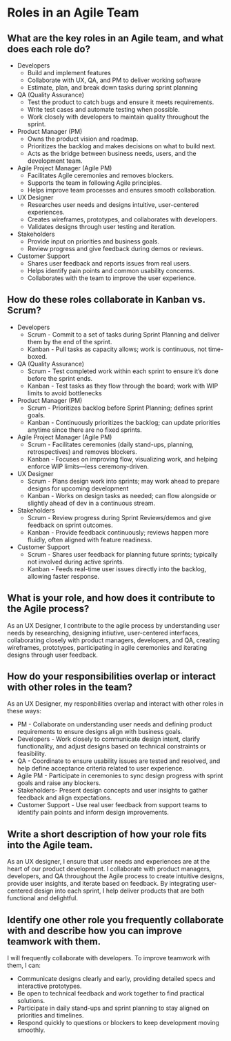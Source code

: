 # Roles in an Agile Team

## What are the key roles in an Agile team, and what does each role do?
- Developers
  - Build and implement features
  - Collaborate with UX, QA, and PM to deliver working software
  - Estimate, plan, and break down tasks during sprint planning
- QA (Quality Assurance)
  - Test the product to catch bugs and ensure it meets requirements.
  - Write test cases and automate testing when possible.
  - Work closely with developers to maintain quality throughout the sprint.
- Product Manager (PM)
  - Owns the product vision and roadmap.
  - Prioritizes the backlog and makes decisions on what to build next.
  - Acts as the bridge between business needs, users, and the development team.
- Agile Project Manager (Agile PM)
  - Facilitates Agile ceremonies and removes blockers.
  - Supports the team in following Agile principles.
  - Helps improve team processes and ensures smooth collaboration.
- UX Designer
  - Researches user needs and designs intuitive, user-centered experiences.
  - Creates wireframes, prototypes, and collaborates with developers.
  - Validates designs through user testing and iteration.
- Stakeholders
  - Provide input on priorities and business goals.
  - Review progress and give feedback during demos or reviews.
- Customer Support
  - Shares user feedback and reports issues from real users.
  - Helps identify pain points and common usability concerns.
  - Collaborates with the team to improve the user experience.

## How do these roles collaborate in Kanban vs. Scrum?
- Developers
  - Scrum - Commit to a set of tasks during Sprint Planning and deliver them by the end of the sprint.
  - Kanban - Pull tasks as capacity allows; work is continuous, not time-boxed.
- QA (Quality Assurance)
  - Scrum - Test completed work within each sprint to ensure it’s done before the sprint ends.
  - Kanban - Test tasks as they flow through the board; work with WIP limits to avoid bottlenecks
- Product Manager (PM)
  - Scrum - Prioritizes backlog before Sprint Planning; defines sprint goals.
  - Kanban -  Continuously prioritizes the backlog; can update priorities anytime since there are no fixed sprints.
- Agile Project Manager (Agile PM)
  - Scrum - Facilitates ceremonies (daily stand-ups, planning, retrospectives) and removes blockers.
  - Kanban - Focuses on improving flow, visualizing work, and helping enforce WIP limits—less ceremony-driven.
- UX Designer
  - Scrum - Plans design work into sprints; may work ahead to prepare designs for upcoming development
  - Kanban - Works on design tasks as needed; can flow alongside or slightly ahead of dev in a continuous stream.
- Stakeholders
  - Scrum - Review progress during Sprint Reviews/demos and give feedback on sprint outcomes.
  - Kanban - Provide feedback continuously; reviews happen more fluidly, often aligned with feature readiness.
- Customer Support
  - Scrum - Shares user feedback for planning future sprints; typically not involved during active sprints.
  - Kanban - Feeds real-time user issues directly into the backlog, allowing faster response.

## What is your role, and how does it contribute to the Agile process?
As an UX Designer, I contribute to the agile process by understanding user needs by researching, designing intiutive, user-centered interfaces, collaborating closely with product managers, developers, and QA, creating wireframes, prototypes, participating in agile ceremonies and iterating designs through user feedback.

## How do your responsibilities overlap or interact with other roles in the team?
As an UX Designer, my responbilities overlap and interact with other roles in these ways:
- PM - Collaborate on understanding user needs and defining product requirements to ensure designs align with business goals.
- Developers - Work closely to communicate design intent, clarify functionality, and adjust designs based on technical constraints or feasibility.
- QA - Coordinate to ensure usability issues are tested and resolved, and help define acceptance criteria related to user experience.
- Agile PM - Participate in ceremonies to sync design progress with sprint goals and raise any blockers.
- Stakeholders- Present design concepts and user insights to gather feedback and align expectations.
- Customer Support - Use real user feedback from support teams to identify pain points and inform design improvements.

## Write a short description of how your role fits into the Agile team.
As an UX designer, I ensure that user needs and experiences are at the heart of our product development. I collaborate with product managers, developers, and QA throughout the Agile process to create intuitive designs, provide user insights, and iterate based on feedback. By integrating user-centered design into each sprint, I help deliver products that are both functional and delightful.

## Identify one other role you frequently collaborate with and describe how you can improve teamwork with them.
I will frequently collaborate with developers. To improve teamwork with them, I can:

- Communicate designs clearly and early, providing detailed specs and interactive prototypes.
- Be open to technical feedback and work together to find practical solutions.
- Participate in daily stand-ups and sprint planning to stay aligned on priorities and timelines.
- Respond quickly to questions or blockers to keep development moving smoothly.

